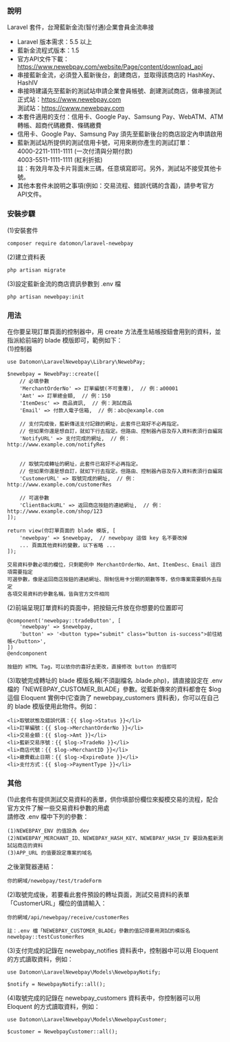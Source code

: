 ### 說明 ###
Laravel 套件，台灣藍新金流(智付通)企業會員金流串接
- Laravel 版本需求：5.5 以上
- 藍新金流程式版本：1.5
- 官方API文件下載：https://www.newebpay.com/website/Page/content/download_api
- 串接藍新金流，必須登入藍新後台，創建商店，並取得該商店的 HashKey、HashIV
- 串接時建議先至藍新的測試站申請企業會員帳號、創建測試商店，做串接測試  
正式站：https://www.newebpay.com  
測試站：https://cwww.newebpay.com
- 本套件適用的支付：信用卡、Google Pay、Samsung Pay、WebATM、ATM轉帳、超商代碼繳費、條碼繳費
- 信用卡、Google Pay、Samsung Pay 須先至藍新後台的商店設定內申請啟用
- 藍新測試站所提供的測試信用卡號，可用來刷你產生的測試訂單：  
  4000-2211-1111-1111 (一次付清與分期付款)  
  4003-5511-1111-1111 (紅利折抵)  
  註：有效月年及卡片背面末三碼，任意填寫即可。另外，測試站不接受其他卡號。
- 其他本套件未說明之事項(例如：交易流程、錯誤代碼的含義)，請參考官方API文件。

### 安裝步驟 ###
(1)安裝套件

    composer require datomon/laravel-newebpay
(2)建立資料表

    php artisan migrate
(3)設定藍新金流的商店資訊參數到 .env 檔

    php artisan newebpay:init  

### 用法 ###
在你要呈現訂單頁面的控制器中，用 create 方法產生結帳按鈕會用到的資料，並指派給前端的 blade 模版即可，範例如下：  
(1)控制器

    use Datomon\LaravelNewebpay\Library\NewebPay;

    $newebpay = NewebPay::create([
        // 必填參數
        'MerchantOrderNo' => 訂單編號(不可重覆),  // 例：a00001
        'Amt' => 訂單總金額,  // 例：150
        'ItemDesc' => 商品資訊,  // 例：測試商品
        'Email' => 付款人電子信箱,  // 例：abc@example.com

        // 支付完成後，藍新傳送支付記錄的網址，此套件已寫好不必再指定。
        // 但如果你還是想自訂，就如下行去指定。但路由、控制器內容及存入資料表須行自編寫
        'NotifyURL' => 支付完成的網址,  // 例：http://www.example.com/notifyRes


        // 取號完成轉址的網址，此套件已寫好不必再指定。
        // 但如果你還是想自訂，就如下行去指定。但路由、控制器內容及存入資料表須行自編寫
        'CustomerURL' => 取號完成的網址,  // 例：http://www.example.com/customerRes 

        // 可選參數
        'ClientBackURL' => 返回商店按鈕的連結網址,  // 例：http://www.example.com/shop/123
    ]);

    return view(你訂單頁面的 blade 模版, [
        'newebpay' => $newebpay,  // newebpay 這個 key 名不要改掉
        ... 頁面其他資料的變數，以下省略 ...
    ]);

    交易資料參數必填的欄位，只剩範例中 MerchantOrderNo、Amt、ItemDesc、Email 這四項需要指定  
    可選參數，像是返回商店按鈕的連結網址、限制信用卡分期的期數等等，依你專案需要額外去指定  
    各項交易資料的參數名稱，皆與官方文件相同
(2)前端呈現訂單資料的頁面中，把按鈕元件放在你想要的位置即可

    @component('newebpay::tradeButton', [
        'newebpay' => $newebpay,
        'button' => '<button type="submit" class="button is-success">前往結帳</button>',
    ])
    @endcomponent

    按鈕的 HTML Tag，可以依你的喜好去更改，直接修改 button 的值即可
(3)取號完成轉址的 blade 模版名稱(不須副檔名 .blade.php)，請直接設定在 .env 檔的「NEWEBPAY_CUSTOMER_BLADE」參數。從藍新傳來的資料都會在 $log 這個 Eloquent 實例中(它查詢了 newebpay_customers 資料表)，你可以在自己的 blade 模版使用此物件。例如：

    <li>取號狀態及錯誤代碼：{{ $log->Status }}</li>
    <li>訂單編號：{{ $log->MerchantOrderNo }}</li>
    <li>交易金額：{{ $log->Amt }}</li>
    <li>藍新交易序號：{{ $log->TradeNo }}</li>
    <li>商店代號：{{ $log->MerchantID }}</li>
    <li>繳費截止日期：{{ $log->ExpireDate }}</li>
    <li>支付方式：{{ $log->PaymentType }}</li>
### 其他 ###
(1)此套件有提供測試交易資料的表單，供你填部份欄位來擬模交易的流程，配合官方文件了解一些交易資料參數的用處  
請修改 .env 檔中下列的參數：

    (1)NEWEBPAY_ENV 的值設為 dev
    (2)NEWEBPAY_MERCHANT_ID、NEWEBPAY_HASH_KEY、NEWEBPAY_HASH_IV 要設為藍新測試站商店的資料
    (3)APP_URL 的值要設定專案的域名
之後瀏覽器連結：

    你的網域/newebpay/test/tradeForm
(2)取號完成後，若要看此套件預設的轉址頁面，測試交易資料的表單「CustomerURL」欄位的值請輸入：

    你的網域/api/newebpay/receive/customerRes  

    註：.env 檔「NEWEBPAY_CUSTOMER_BLADE」參數的值記得要用測試的模版名 newebpay::testCustomerRes  
(3)支付完成的記錄在 newebpay_notifies 資料表中，控制器中可以用 Eloquent 的方式讀取資料，例如：

    use Datomon\LaravelNewebpay\Models\NewebpayNotify;

    $notify = NewebpayNotify::all();
(4)取號完成的記錄在 newebpay_customers 資料表中，你控制器可以用 Eloquent 的方式讀取資料，例如：

    use Datomon\LaravelNewebpay\Models\NewebpayCustomer;

    $customer = NewebpayCustomer::all();